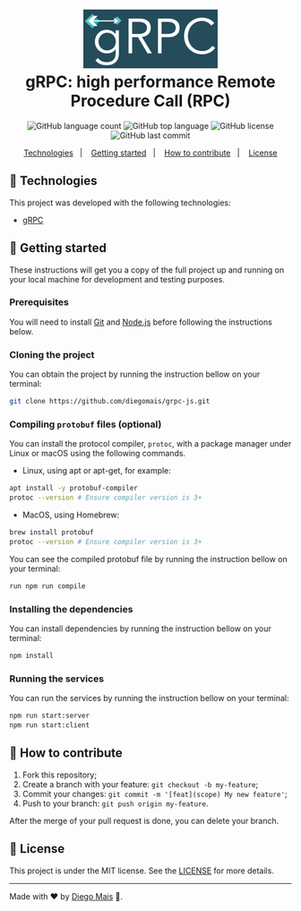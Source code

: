 <h1 align="center">
    <img alt="gRPC" src="./docs/grpc-logo.png" /><br>
    <b>gRPC: high performance Remote Procedure Call (RPC)</b>
</h1>

<p align="center">
  <img alt="GitHub language count" src="https://img.shields.io/github/languages/count/diegomais/grpc-js?style=for-the-badge">
  <img alt="GitHub top language" src="https://img.shields.io/github/languages/top/diegomais/grpc-js?style=for-the-badge">
  <img alt="GitHub license" src="https://img.shields.io/github/license/diegomais/grpc-js?style=for-the-badge">
  <img alt="GitHub last commit" src="https://img.shields.io/github/last-commit/diegomais/grpc-js?style=for-the-badge">
</p>

<p align="center">
  <a href="#rocket-technologies">Technologies</a>&nbsp;&nbsp;&nbsp;|&nbsp;&nbsp;&nbsp;
  <a href="#seat-getting-started">Getting started</a>&nbsp;&nbsp;&nbsp;|&nbsp;&nbsp;&nbsp;
  <a href="#thinking-how-to-contribute">How to contribute</a>&nbsp;&nbsp;&nbsp;|&nbsp;&nbsp;&nbsp;
  <a href="#pencil-license">License</a>
</p>

## :rocket: Technologies

This project was developed with the following technologies:

- [gRPC](https://grpc.io)

## :seat: Getting started

These instructions will get you a copy of the full project up and running on your local machine for development and testing purposes.

### Prerequisites

You will need to install [Git](https://git-scm.com/downloads) and [Node.js](https://nodejs.org) before following the instructions below.

### Cloning the project

You can obtain the project by running the instruction bellow on your terminal:

```bash
git clone https://github.com/diegomais/grpc-js.git
```

### Compiling `protobuf` files (optional)

You can install the protocol compiler, `protoc`, with a package manager under Linux or macOS using the following commands.

- Linux, using apt or apt-get, for example:

```bash
apt install -y protobuf-compiler
protoc --version # Ensure compiler version is 3+
```

- MacOS, using Homebrew:

```bash
brew install protobuf
protoc --version # Ensure compiler version is 3+
```

You can see the compiled protobuf file by running the instruction bellow on your terminal:

```bash
run npm run compile
```

### Installing the dependencies

You can install dependencies by running the instruction bellow on your terminal:

```bash
npm install
```

### Running the services

You can run the services by running the instruction bellow on your terminal:

```bash
npm run start:server
npm run start:client
```

## :thinking: How to contribute

1. Fork this repository;
2. Create a branch with your feature: `git checkout -b my-feature`;
3. Commit your changes: `git commit -m '[feat](scope) My new feature'`;
4. Push to your branch: `git push origin my-feature`.

After the merge of your pull request is done, you can delete your branch.

## :pencil: License

This project is under the MIT license. See the [LICENSE](LICENSE) for more details.

---

Made with :heart: by [Diego Mais](https://diegomais.github.io) :wave:.

